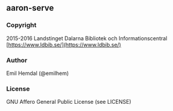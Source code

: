 ## aaron-serve

### Copyright
2015-2016 Landstinget Dalarna Bibliotek och Informationscentral [https://www.ldbib.se/](https://www.ldbib.se/)

### Author

Emil Hemdal (@emilhem)

### License

GNU Affero General Public License (see LICENSE)
